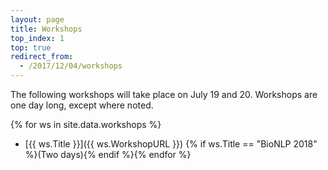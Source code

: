 ```yaml
---
layout: page
title: Workshops
top_index: 1
top: true
redirect_from:
  - /2017/12/04/workshops
---
```


The following workshops will take place on July 19 and 20.  Workshops are one day long, except where noted.

{% for ws in site.data.workshops %}
* [{{ ws.Title }}]({{ ws.WorkshopURL }}) {% if ws.Title == "BioNLP 2018" %}(Two days){% endif %}{% endfor %}
